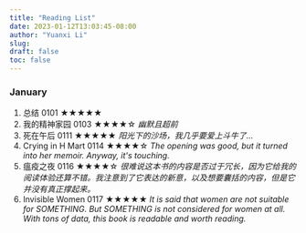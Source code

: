 ```yaml
---
title: "Reading List"
date: 2023-01-12T13:03:45-08:00
author: "Yuanxi Li"
slug:
draft: false
toc: false
---
```


### January

1. 总结 0101 ★★★★★
2. 我的精神家园 0103 ★★★★☆ *幽默且超前*
3. 死在午后 0111 ★★★★★ *阳光下的沙场，我几乎要爱上斗牛了...*
4. Crying in H Mart 0114 ★★★★☆ *The opening was good, but it turned into her memoir. Anyway, it's touching.*
5. 瘟疫之夜 0116 ★★★★☆ *很难说这本书的内容是否过于冗长，因为它给我的阅读体验还算不错。我注意到了它表达的新意，以及想要囊括的内容，但是它并没有真正撑起来。*
6. Invisible Women 0117 ★★★★★ *It is said that women are not suitable for SOMETHING. But SOMETHING is not considered for women at all. With tons of data, this book is readable and worth reading.*
